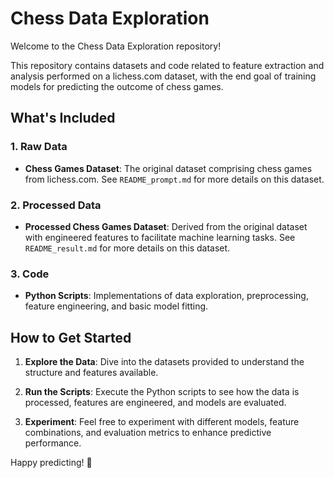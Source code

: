 # Chess Data Exploration

Welcome to the Chess Data Exploration repository!

This repository contains datasets and code related to feature extraction and analysis performed on a lichess.com dataset, with the end goal of training models for predicting the outcome of chess games.


## What's Included

### 1. Raw Data
- **Chess Games Dataset**: The original dataset comprising chess games from lichess.com. See `README_prompt.md` for more details on this dataset.

### 2. Processed Data
- **Processed Chess Games Dataset**: Derived from the original dataset with engineered features to facilitate machine learning tasks. See `README_result.md` for more details on this dataset.

### 3. Code
- **Python Scripts**: Implementations of data exploration, preprocessing, feature engineering, and basic model fitting.

## How to Get Started

1. **Explore the Data**: Dive into the datasets provided to understand the structure and features available.

2. **Run the Scripts**: Execute the Python scripts to see how the data is processed, features are engineered, and models are evaluated.

3. **Experiment**: Feel free to experiment with different models, feature combinations, and evaluation metrics to enhance predictive performance.


Happy predicting! 🎉